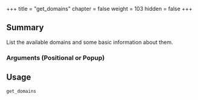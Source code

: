 +++
title = "get_domains"
chapter = false
weight = 103
hidden = false
+++

## Summary

List the available domains and some basic information about them.

### Arguments (Positional or Popup)


## Usage
```
get_domains
```